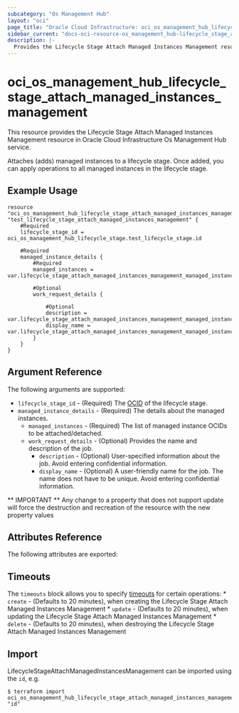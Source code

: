 ```yaml
---
subcategory: "Os Management Hub"
layout: "oci"
page_title: "Oracle Cloud Infrastructure: oci_os_management_hub_lifecycle_stage_attach_managed_instances_management"
sidebar_current: "docs-oci-resource-os_management_hub-lifecycle_stage_attach_managed_instances_management"
description: |-
  Provides the Lifecycle Stage Attach Managed Instances Management resource in Oracle Cloud Infrastructure Os Management Hub service
---
```


# oci_os_management_hub_lifecycle_stage_attach_managed_instances_management
This resource provides the Lifecycle Stage Attach Managed Instances Management resource in Oracle Cloud Infrastructure Os Management Hub service.

Attaches (adds) managed instances to a lifecycle stage. Once added, you can apply operations to all managed instances in the lifecycle stage.


## Example Usage

```hcl
resource "oci_os_management_hub_lifecycle_stage_attach_managed_instances_management" "test_lifecycle_stage_attach_managed_instances_management" {
	#Required
	lifecycle_stage_id = oci_os_management_hub_lifecycle_stage.test_lifecycle_stage.id

	#Required
	managed_instance_details {
		#Required
		managed_instances = var.lifecycle_stage_attach_managed_instances_management_managed_instance_details_managed_instances

		#Optional
		work_request_details {

			#Optional
			description = var.lifecycle_stage_attach_managed_instances_management_managed_instance_details_work_request_details_description
			display_name = var.lifecycle_stage_attach_managed_instances_management_managed_instance_details_work_request_details_display_name
		}
	}
}
```

## Argument Reference

The following arguments are supported:

* `lifecycle_stage_id` - (Required) The [OCID](https://docs.cloud.oracle.com/iaas/Content/General/Concepts/identifiers.htm) of the lifecycle stage.
* `managed_instance_details` - (Required) The details about the managed instances.
	* `managed_instances` - (Required) The list of managed instance OCIDs to be attached/detached.
	* `work_request_details` - (Optional) Provides the name and description of the job.
		* `description` - (Optional) User-specified information about the job. Avoid entering confidential information.
		* `display_name` - (Optional) A user-friendly name for the job. The name does not have to be unique. Avoid entering confidential information.


** IMPORTANT **
Any change to a property that does not support update will force the destruction and recreation of the resource with the new property values

## Attributes Reference

The following attributes are exported:


## Timeouts

The `timeouts` block allows you to specify [timeouts](https://registry.terraform.io/providers/oracle/oci/latest/docs/guides/changing_timeouts) for certain operations:
	* `create` - (Defaults to 20 minutes), when creating the Lifecycle Stage Attach Managed Instances Management
	* `update` - (Defaults to 20 minutes), when updating the Lifecycle Stage Attach Managed Instances Management
	* `delete` - (Defaults to 20 minutes), when destroying the Lifecycle Stage Attach Managed Instances Management


## Import

LifecycleStageAttachManagedInstancesManagement can be imported using the `id`, e.g.

```
$ terraform import oci_os_management_hub_lifecycle_stage_attach_managed_instances_management.test_lifecycle_stage_attach_managed_instances_management "id"
```

